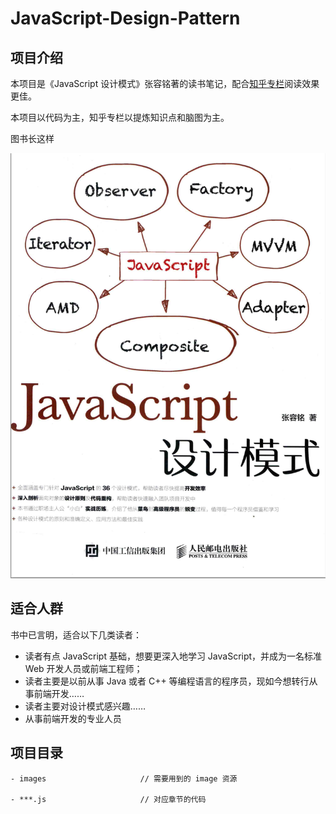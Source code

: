 <!--
 * @Author: Miya Wang
 * @Date: 2022-02-14 15:07:37
 * @LastEditors: Miya Wang
 * @LastEditTime: 2022-02-14 15:38:26
 * @Description: 项目说明
-->
# JavaScript-Design-Pattern

## 项目介绍

本项目是《JavaScript 设计模式》张容铭著的读书笔记，配合[知乎专栏](https://www.zhihu.com/column/c_1066761682327691264)阅读效果更佳。

本项目以代码为主，知乎专栏以提炼知识点和脑图为主。

图书长这样

<img src="./images/book-cover.png"/>

## 适合人群

书中已言明，适合以下几类读者：

- 读者有点 JavaScript 基础，想要更深入地学习 JavaScript，并成为一名标准 Web 开发人员或前端工程师；
- 读者主要是以前从事 Java 或者 C++ 等编程语言的程序员，现如今想转行从事前端开发……
- 读者主要对设计模式感兴趣……
- 从事前端开发的专业人员

## 项目目录

```
- images                     // 需要用到的 image 资源

- ***.js                     // 对应章节的代码

```
